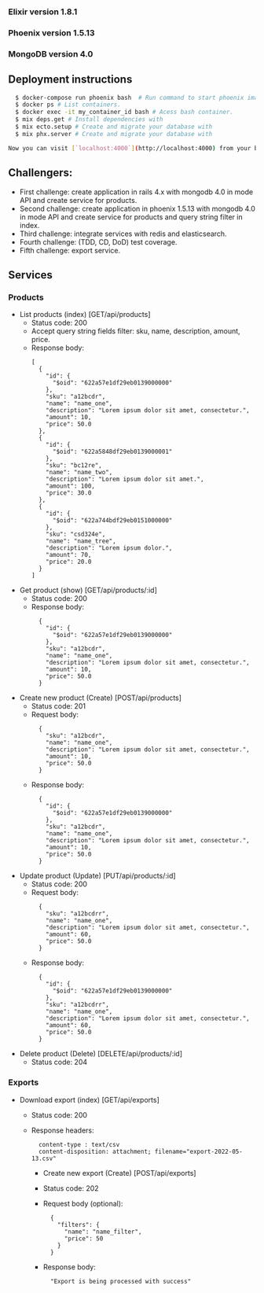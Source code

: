 ### Elixir version 1.8.1
### Phoenix version 1.5.13
### MongoDB version 4.0

## Deployment instructions

```bash
  $ docker-compose run phoenix bash  # Run command to start phoenix image.
  $ docker ps # List containers.
  $ docker exec -it my_container_id bash # Acess bash container.
  $ mix deps.get # Install dependencies with 
  $ mix ecto.setup # Create and migrate your database with
  $ mix phx.server # Create and migrate your database with

Now you can visit [`localhost:4000`](http://localhost:4000) from your browser.
```

## Challengers:
  - First challenge: create application in rails 4.x with mongodb 4.0 in mode API and create service for products.
  - Second challenge: create application in phoenix 1.5.13 with mongodb 4.0 in mode API and create service for products and query string filter in index.
  - Third challenge: integrate services with redis and elasticsearch.
  - Fourth challenge: (TDD, CD, DoD) test coverage.
  - Fifth challenge: export service.

## Services

### Products

* List products (index) [GET/api/products]
  * Status code: 200
  * Accept query string fields filter: sku, name, description, amount, price.
  * Response body:
      ```
      [
        {
          "id": {
            "$oid": "622a57e1df29eb0139000000"
          },
          "sku": "a12bcdr",
          "name": "name_one",
          "description": "Lorem ipsum dolor sit amet, consectetur.",
          "amount": 10,
          "price": 50.0
        },
        {
          "id": {
            "$oid": "622a5848df29eb0139000001"
          },
          "sku": "bc12re",
          "name": "name_two",
          "description": "Lorem ipsum dolor sit amet.",
          "amount": 100,
          "price": 30.0
        },
        {
          "id": {
            "$oid": "622a744bdf29eb0151000000"
          },
          "sku": "csd324e",
          "name": "name_tree",
          "description": "Lorem ipsum dolor.",
          "amount": 70,
          "price": 20.0
        }
      ]
      ```
* Get product (show) [GET/api/products/:id]
    * Status code: 200
    * Response body:
      ```
        {
          "id": {
            "$oid": "622a57e1df29eb0139000000"
          },
          "sku": "a12bcdr",
          "name": "name_one",
          "description": "Lorem ipsum dolor sit amet, consectetur.",
          "amount": 10,
          "price": 50.0
        }
      ```
* Create new product (Create) [POST/api/products]
    * Status code: 201
    * Request body:
      ```
        {
          "sku": "a12bcdr",
          "name": "name_one",
          "description": "Lorem ipsum dolor sit amet, consectetur.",
          "amount": 10,
          "price": 50.0
        }
      ```
    * Response body:
      ```
        {
          "id": {
            "$oid": "622a57e1df29eb0139000000"
          },
          "sku": "a12bcdr",
          "name": "name_one",
          "description": "Lorem ipsum dolor sit amet, consectetur.",
          "amount": 10,
          "price": 50.0
        }
      ```
* Update product (Update) [PUT/api/products/:id]
    * Status code: 200
    * Request body:
      ```
        {
          "sku": "a12bcdrr",
          "name": "name_one",
          "description": "Lorem ipsum dolor sit amet, consectetur.",
          "amount": 60,
          "price": 50.0
        }
      ```
    * Response body:
      ```
        {
          "id": {
            "$oid": "622a57e1df29eb0139000000"
          },
          "sku": "a12bcdrr",
          "name": "name_one",
          "description": "Lorem ipsum dolor sit amet, consectetur.",
          "amount": 60,
          "price": 50.0
        }
      ```
* Delete product (Delete) [DELETE/api/products/:id]
  * Status code: 204

### Exports
* Download export (index) [GET/api/exports]
  * Status code: 200
  * Response headers:
      ```
        content-type : text/csv
        content-disposition: attachment; filename="export-2022-05-13.csv"
      ```

    * Create new export (Create) [POST/api/exports]
    * Status code: 202
    * Request body (optional):
      ```
        {
          "filters": {
            "name": "name_filter",
            "price": 50
          }
        }
      ```
      
    * Response body:
      ```
        "Export is being processed with success"
      ```